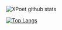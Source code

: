 ![XPoet github stats](https://github-readme-stats.vercel.app/api?username=XPoet&show_icons=true)

<!-- 编程语言统计 -->
[![Top Langs](https://github-readme-stats.vercel.app/api/top-langs/?username=XPoet&hide=html,css)](https://github.com/XPoet)




<!--
**XPoet/XPoet** is a ✨ _special_ ✨ repository because its `README.md` (this file) appears on your GitHub profile.

Here are some ideas to get you started:

- 🔭 I’m currently working on ...
- 🌱 I’m currently learning ...
- 👯 I’m looking to collaborate on ...
- 🤔 I’m looking for help with ...
- 💬 Ask me about ...
- 📫 How to reach me: ...
- 😄 Pronouns: ...
- ⚡ Fun fact: ...
-->
